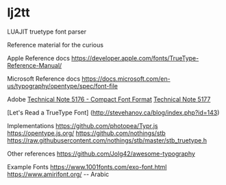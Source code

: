 # lj2tt
LUAJIT truetype font parser


Reference material for the curious

Apple Reference docs
https://developer.apple.com/fonts/TrueType-Reference-Manual/

Microsoft Reference docs
https://docs.microsoft.com/en-us/typography/opentype/spec/font-file


Adobe
[Technical Note 5176 - Compact Font Format](http://wwwimages.adobe.com/www.adobe.com/content/dam/acom/en/devnet/font/pdfs/5176.CFF.pdf)
[Technical Note 5177](http://wwwimages.adobe.com/www.adobe.com/content/dam/acom/en/devnet/font/pdfs/5177.Type2.pdf)


[Let's Read a TrueType Font]
(http://stevehanov.ca/blog/index.php?id=143)

Implementations
https://github.com/photopea/Typr.js
https://opentype.js.org/
https://github.com/nothings/stb
https://raw.githubusercontent.com/nothings/stb/master/stb_truetype.h

Other references
https://github.com/Jolg42/awesome-typography

Example Fonts
https://www.1001fonts.com/exo-font.html
https://www.amirifont.org/  -- Arabic
